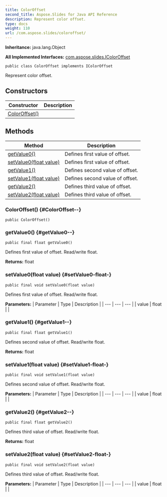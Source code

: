 ```yaml
---
title: ColorOffset
second_title: Aspose.Slides for Java API Reference
description: Represent color offset.
type: docs
weight: 110
url: /com.aspose.slides/coloroffset/
---
```

**Inheritance:**
java.lang.Object

**All Implemented Interfaces:**
[com.aspose.slides.IColorOffset](../../com.aspose.slides/icoloroffset)
```
public class ColorOffset implements IColorOffset
```

Represent color offset.
## Constructors

| Constructor | Description |
| --- | --- |
| [ColorOffset()](#ColorOffset--) |  |
## Methods

| Method | Description |
| --- | --- |
| [getValue0()](#getValue0--) | Defines first value of offset. |
| [setValue0(float value)](#setValue0-float-) | Defines first value of offset. |
| [getValue1()](#getValue1--) | Defines second value of offset. |
| [setValue1(float value)](#setValue1-float-) | Defines second value of offset. |
| [getValue2()](#getValue2--) | Defines third value of offset. |
| [setValue2(float value)](#setValue2-float-) | Defines third value of offset. |
### ColorOffset() {#ColorOffset--}
```
public ColorOffset()
```


### getValue0() {#getValue0--}
```
public final float getValue0()
```


Defines first value of offset. Read/write float.

**Returns:**
float
### setValue0(float value) {#setValue0-float-}
```
public final void setValue0(float value)
```


Defines first value of offset. Read/write float.

**Parameters:**
| Parameter | Type | Description |
| --- | --- | --- |
| value | float |  |

### getValue1() {#getValue1--}
```
public final float getValue1()
```


Defines second value of offset. Read/write float.

**Returns:**
float
### setValue1(float value) {#setValue1-float-}
```
public final void setValue1(float value)
```


Defines second value of offset. Read/write float.

**Parameters:**
| Parameter | Type | Description |
| --- | --- | --- |
| value | float |  |

### getValue2() {#getValue2--}
```
public final float getValue2()
```


Defines third value of offset. Read/write float.

**Returns:**
float
### setValue2(float value) {#setValue2-float-}
```
public final void setValue2(float value)
```


Defines third value of offset. Read/write float.

**Parameters:**
| Parameter | Type | Description |
| --- | --- | --- |
| value | float |  |

